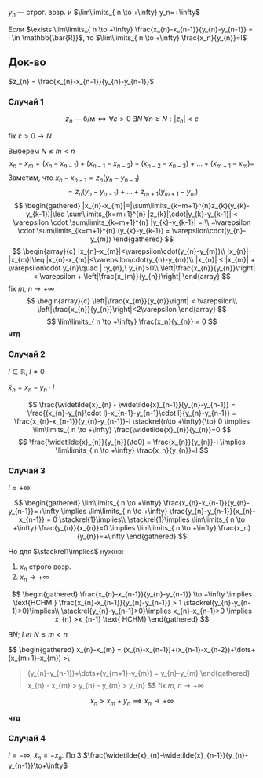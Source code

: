 $y_{n}$ — строг. возр. и $\lim\limits_{ n \to +\infty} y_n=+\infty$

Если $\exists \lim\limits_{ n \to +\infty} \frac{x_{n}-x_{n-1}}{y_{n}-y_{n-1}} = l \in \mathbb{\bar{R}}$, то $\lim\limits_{ n \to +\infty} \frac{x_n}{y_{n}}=l$

## Док-во

$z_{n} = \frac{x_{n}-x_{n-1}}{y_{n}-y_{n-1}}$

### Случай 1
$$
z_{n}\text{ — б/м} \Leftrightarrow \forall \varepsilon >0\ \exists N\ \forall n\geq N: |z_{n}|<\varepsilon
$$

fix $\varepsilon>0 \to N$

Выберем $N\leq m < n$
$$
x_{n}-x_{m} = (x_{n}-x_{n-1})+(x_{n-1}-x_{n-2})+(x_{n-2}-x_{n-3})+\dots+(x_{m+1}-x_{m}) = 
$$
Заметим, что $x_{n} - x_{n-1} = z_{n}(y_{n}-y_{n-1})$
$$
= z_{n}(y_{n}-y_{n-1})+\dots+z_{m+1}(y_{m+1}-y_{m})
$$
$$
\begin{gathered}
|x_{n}-x_{m}|=|\sum\limits_{k=m+1}^{n}z_{k}(y_{k}-y_{k-1})|\leq \sum\limits_{k=m+1}^{n} |z_{k}|\cdot|y_{k}-y_{k-1}| < \varepsilon \cdot \sum\limits_{k=m+1}^{n} |y_{k}-y_{k-1}| = \\
=\varepsilon \cdot \sum\limits_{k=m+1}^{n} (y_{k}-y_{k-1}) = \varepsilon\cdot(y_{n}-y_{m})
\end{gathered}
$$
$$
\begin{array}{c}
|x_{n}-x_{m}|<\varepsilon\cdot(y_{n}-y_{m})\\
|x_{n}|-|x_{m}|\leq |x_{n}-x_{m}|<\varepsilon\cdot(y_{n}-y_{m})\\
|x_{n}| < |x_{m}| + \varepsilon\cdot y_{n}\quad | :y_{n},\ y_{n}>0\\
\left|\frac{x_{n}}{y_{n}}\right| < \varepsilon + \left|\frac{x_{m}}{y_{n}}\right|
\end{array}
$$
fix $m,\ n\to +\infty$
$$
\begin{array}{c}
\left|\frac{x_{m}}{y_{n}}\right| < \varepsilon\\
\left|\frac{x_{n}}{y_{n}}\right|<2\varepsilon
\end{array}
$$
$$
\lim\limits_{ n \to +\infty} \frac{x_n}{y_{n}} = 0 
$$
**чтд**

### Случай 2

$l \in \mathbb{R},\ l\ne0$

$\widetilde{x}_{n} = x_{n} - y_{n} \cdot l$

$$
\frac{\widetilde{x}_{n} - \widetilde{x}_{n-1}}{y_{n}-y_{n-1}} = \frac{(x_{n}-y_{n}\cdot l)-x_{n-1}-y_{n-1}\cdot l}{y_{n}-y_{n-1}} = \frac{x_{n}-x_{n-1}}{y_{n}-y_{n-1}}-l \stackrel{n\to +\infty}{\to} 0 \implies \lim\limits_{ n \to +\infty} \frac{\widetilde{x}_{n}}{y_{n}}=0 
$$
$$
\frac{\widetilde{x}_{n}}{y_{n}}(\to0) = \frac{x_{n}}{y_{n}}-l \implies \lim\limits_{ n \to +\infty} \frac{x_n}{y_{n}}=l 
$$
### Случай 3

$l = +\infty$

$$
\begin{gathered}
\lim\limits_{ n \to +\infty} \frac{x_{n}-x_{n-1}}{y_{n}-y_{n-1}}=+\infty \implies \lim\limits_{ n \to +\infty} \frac{y_{n}-y_{n-1}}{x_{n}-x_{n-1}} = 0 \stackrel{1}\implies\\
\stackrel{1}\implies \lim\limits_{ n \to +\infty} \frac{y_{n}}{x_{n}}=0 \implies \lim\limits_{ n \to +\infty} \frac{x_n}{y_{n}}=+\infty    
\end{gathered}
$$

Но для $\stackrel1\implies$ нужно:

1. $x_{n}$ строго возр.
2. $x_{n} \to +\infty$

$$
\begin{gathered}
\frac{x_{n}-x_{n-1}}{y_{n}-y_{n-1}} \to +\infty \implies \text{НСНМ } \frac{x_{n}-x_{n-1}}{y_{n}-y_{n-1}} > 1 \stackrel{y_{n}-y_{n-1}>0}\implies\\
\stackrel{y_{n}-y_{n-1}>0}\implies x_{n}-x_{n-1}>0 \implies x_{n} >x_{n-1} \text{ НСНМ} 
\end{gathered}
$$

$\exists N;\ Let\ N \leq m < n$

$$
\begin{gathered}
x_{n}-x_{m} = (x_{n}-x_{n-1})+(x_{n-1}-x_{n-2})+\dots+(x_{m+1}-x_{m}) >\\
> (y_{n}-y_{n-1})+\dots+(y_{m+1}-y_{m}) = y_{n}-y_{m}
\end{gathered}
$$
$$
x_{n} - x_{m} > y_{n} - y_{m} > y_{n}
$$
fix $m,\ n\to +\infty$

$$
x_{n}>x_{m}+y_{n} \implies x_{n} \to +\infty
$$

**чтд**

### Случай 4

$l = -\infty,\ \widetilde{x}_{n}=-x_{n}$. По 3 $\frac{\widetilde{x}_{n}-\widetilde{x}_{n-1}}{y_{n}-y_{n-1}}\to+\infty$

